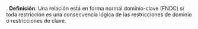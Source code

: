.
**Definición**: Una relación está en forma normal dominio-clave (FNDC) si toda restricción es una consecuencia lógica de las restricciones de dominio o restricciones de clave.
